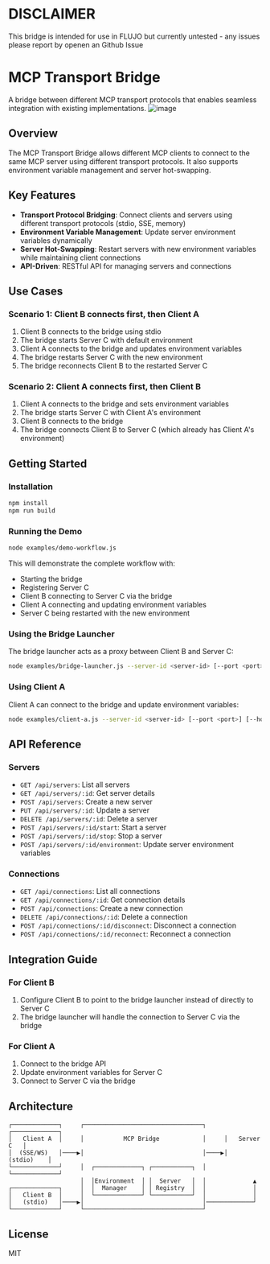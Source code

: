 # DISCLAIMER
This bridge is intended for use in FLUJO but currently untested - any issues please report by openen an Github Issue

# MCP Transport Bridge

A bridge between different MCP transport protocols that enables seamless integration with existing implementations.
![image](https://github.com/user-attachments/assets/cfe18033-e1eb-4bc9-a362-175f399a76e5)


## Overview

The MCP Transport Bridge allows different MCP clients to connect to the same MCP server using different transport protocols. It also supports environment variable management and server hot-swapping.

## Key Features

- **Transport Protocol Bridging**: Connect clients and servers using different transport protocols (stdio, SSE, memory)
- **Environment Variable Management**: Update server environment variables dynamically
- **Server Hot-Swapping**: Restart servers with new environment variables while maintaining client connections
- **API-Driven**: RESTful API for managing servers and connections

## Use Cases

### Scenario 1: Client B connects first, then Client A

1. Client B connects to the bridge using stdio
2. The bridge starts Server C with default environment
3. Client A connects to the bridge and updates environment variables
4. The bridge restarts Server C with the new environment
5. The bridge reconnects Client B to the restarted Server C

### Scenario 2: Client A connects first, then Client B

1. Client A connects to the bridge and sets environment variables
2. The bridge starts Server C with Client A's environment
3. Client B connects to the bridge
4. The bridge connects Client B to Server C (which already has Client A's environment)

## Getting Started

### Installation

```bash
npm install
npm run build
```

### Running the Demo

```bash
node examples/demo-workflow.js
```

This will demonstrate the complete workflow with:
- Starting the bridge
- Registering Server C
- Client B connecting to Server C via the bridge
- Client A connecting and updating environment variables
- Server C being restarted with the new environment

### Using the Bridge Launcher

The bridge launcher acts as a proxy between Client B and Server C:

```bash
node examples/bridge-launcher.js --server-id <server-id> [--port <port>] [--host <host>]
```

### Using Client A

Client A can connect to the bridge and update environment variables:

```bash
node examples/client-a.js --server-id <server-id> [--port <port>] [--host <host>]
```

## API Reference

### Servers

- `GET /api/servers`: List all servers
- `GET /api/servers/:id`: Get server details
- `POST /api/servers`: Create a new server
- `PUT /api/servers/:id`: Update a server
- `DELETE /api/servers/:id`: Delete a server
- `POST /api/servers/:id/start`: Start a server
- `POST /api/servers/:id/stop`: Stop a server
- `POST /api/servers/:id/environment`: Update server environment variables

### Connections

- `GET /api/connections`: List all connections
- `GET /api/connections/:id`: Get connection details
- `POST /api/connections`: Create a new connection
- `DELETE /api/connections/:id`: Delete a connection
- `POST /api/connections/:id/disconnect`: Disconnect a connection
- `POST /api/connections/:id/reconnect`: Reconnect a connection

## Integration Guide

### For Client B

1. Configure Client B to point to the bridge launcher instead of directly to Server C
2. The bridge launcher will handle the connection to Server C via the bridge

### For Client A

1. Connect to the bridge API
2. Update environment variables for Server C
3. Connect to Server C via the bridge

## Architecture

```
┌─────────────┐     ┌─────────────────────────────────┐     ┌─────────────┐
│   Client A  │     │           MCP Bridge            │     │   Server C   │
│  (SSE/WS)   │────▶│                                 │────▶│   (stdio)    │
└─────────────┘     │  ┌─────────────┐ ┌───────────┐  │     └─────────────┘
                    │  │Environment  │ │  Server   │  │             ▲
┌─────────────┐     │  │  Manager    │ │ Registry  │  │             │
│   Client B  │     │  └─────────────┘ └───────────┘  │             │
│   (stdio)   │────▶│                                 │─────────────┘
└─────────────┘     └─────────────────────────────────┘
```

## License

MIT
